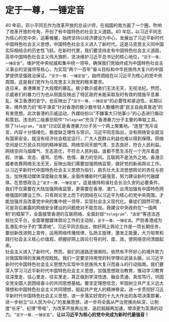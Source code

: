 # 定于一尊，一锤定音

40 年前，邓小平同志作为改革开放的总设计师，在祖国的南方画了一个圈，吹响了改革开放的号角，开创了有中国特色的社会主义道路。40 年后，以习近平同志为核心的党中央，运筹帷幄，始终坚持以经济建设为中心，发展出了习近平新时代中国特色社会主义思想，中国特色社会主义进入了新时代。这是马克思主义同中国实际相结合的历史性飞跃。在新时代里，我们要坚持走有中国特色社会主义道路，高举中国特色社会主义伟大旗帜，坚决维护习近平总书记的核心地位，`“定于一尊，一锤定音”`。维护党中央权威和集中统一领导。确保我们党始终成为中国特色社会主义事业的坚强领导核心，为实现“两个一百年”奋斗目标和中华民族伟大复兴的中国梦提供坚强政治保证。`“定于一尊，一锤定音”`，始终团结在以习近平为核心的党中央周围，这是我们党作为马克思主义政党的根本要求。    
连日来，香港爆发了大规模的暴乱。极少数示威者们无法无天，无视法纪。然而，示威者们的暴力行为也从侧面反映出了特区政府未能采取及时有效的措施平息暴乱，保卫香港的安宁。也反映出了`“定于一尊，一锤定音”`的必要性和紧迫性。长期以来，境外势力的“和平演变”针对香港的极少数年轻人散播所谓“民主自由真普选”的有害思想。此次香港的示威运动，外媒纷纷以“不嫌事大只怕事小”的心态进行煽动和策划。违法的二级暴恐软件`“Telegram”`充当了香港暴力分子主要的串联工具。除了`Telegram`，`“连登”`讨论区是香港暴力分子另一个网上聚集地。“连登”充斥谣言，内容十分情绪化，极度缺乏理性与常识。习近平同志指出，没有网络安全就没有国家安全，就没有经济社会稳定运行，广大人民群众利益也难以得到保障。网络空间是亿万民众共同的精神家园。网络空间天朗气清、生态良好，符合人民利益。网络空间乌烟瘴气、生态恶化，不符合人民利益。谁都不愿生活在一个充斥着虚假、诈骗、攻击、谩骂、恐怖、色情、暴力的空间。互联网不是法外之地。香港示威者依靠网络无法无天，反映出我们需要加强网络监管，做好党的新闻舆论工作。以习近平新时代中国特色社会主义思想为指引，肩负壮大主流思想舆论的责任与担当，加快推动媒体深度融合发展，全面传播新时代最强音，努力建设新时代融媒体。在思想政治上`“定于一尊，一锤定音“`。这是维持和谐社会长治久安的必要条件。我们不仅需要在大陆加强网络监管，更需要在香港、澳门、台湾加强有中国特色网络强国的建设工作。只有舆论至上而下的团结在以习近平为核心的党中央周围，才能加强并且改善党中央的集中统一领导，实现社会主义现代化。暴徒们固然可恨，可是背后暴露的网络安全建设的问题绝对不能忽视。我建议中央政府在“一国两制”的框架下，全面接管香港的互联网络，全面封锁`“telegram”、“连登”`等违法违规社交平台，全面掌握媒体舆论工作的主动权，`定于一尊，一锤定音`。严防香港成为乱港乱中分子的“策源地”。习近平同志指出，做好网上舆论工作是一项长期任务，要创新改进网上宣传，运用网络传播规律，弘扬主旋律，激发正能量，大力培育和践行社会主义核心价值观，把握好网上舆论引导的时、度、效，使网络空间清朗起来。    
社会主义进入了新时代，然而，我们的道路还很艰险。依然有不怀好心的境外势力对我国取得的发展虎视眈眈。我们一定要坚持用党的科学理论武装头脑，以习近平新时代中国特色社会主义思想为实现中华民族伟大复兴而奋斗的行动指南。我们要深入学习习近平新时代中国特色社会主义思想，加强思想政治教育，推动学习教育往深里走、往心里走、往实里走，真正做到学深悟透、融会贯通、真信笃行，巩固全党全国人民团结奋斗的共同思想基础。要坚定理想信念，牢固树立共产主义远大理想和中国特色社会主义共同理想，挺起共产党人的精神脊梁。进一步贯彻好习近平新时代中国特色社会主义思想，进一步落实好党的十九大作出的各项决策部署，进一步树立“以人民为中心”的发展思想，进一步将全面从严治党推向纵深，让制度“长牙”、纪律“带电”，为改革开放再出发、追赶超越再加速，增添更为澎湃的动力。`“定于一尊，一锤定音”`。**让以习近平为核心的党中央成为新时代最强音！**
